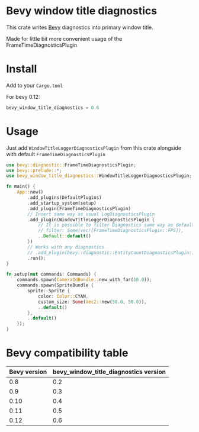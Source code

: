 # Bevy window title diagnostics

This crate writes [Bevy](https://github.com/bevyengine/bevy) diagnostics into primary window title.

Made for little bit more convenient usage of the FrameTimeDiagnosticsPlugin

# Install

Add to your `Cargo.toml`

For bevy 0.12:

```rust
bevy_window_title_diagnostics = 0.6

```

# Usage

Just add `WindowTitleLoggerDiagnosticsPlugin` from this crate alongside with default `FrameTimeDiagnosticsPlugin`

```rust
use bevy::diagnostic::FrameTimeDiagnosticsPlugin;
use bevy::prelude::*;
use bevy_window_title_diagnostics::WindowTitleLoggerDiagnosticsPlugin;

fn main() {
    App::new()
        .add_plugins(DefaultPlugins)
        .add_startup_system(setup)
        .add_plugin(FrameTimeDiagnosticsPlugin)
        // Insert same way as usual LogDiagnosticsPlugin
        .add_plugin(WindowTitleLoggerDiagnosticsPlugin {
            // It is possible to filter Diagnostics same way as default LogDiagnosticsPlugin
            // filter: Some(vec![FrameTimeDiagnosticsPlugin::FPS]),
            ..Default::default()
        })
        // Works with any diagnostics
        // .add_plugin(bevy::diagnostic::EntityCountDiagnosticsPlugin::default())
        .run();
}

fn setup(mut commands: Commands) {
    commands.spawn(Camera2dBundle::new_with_far(10.0));
    commands.spawn(SpriteBundle {
        sprite: Sprite {
            color: Color::CYAN,
            custom_size: Some(Vec2::new(50.0, 50.0)),
            ..default()
        },
        ..default()
    });
}
```

# Bevy compatibility table

| Bevy version | bevy_window_title_diagnostics version |
| ------------ | ------------------------------------- |
| 0.8          | 0.2                                   |
| 0.9          | 0.3                                   |
| 0.10         | 0.4                                   |
| 0.11         | 0.5                                   |
| 0.12         | 0.6                                   |

